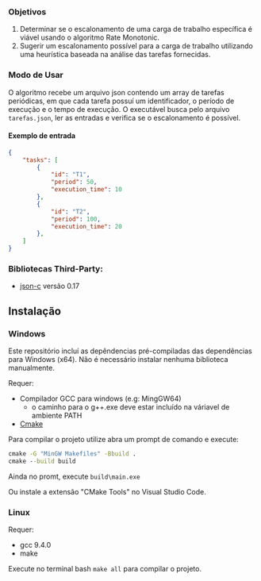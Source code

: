 ### Objetivos
1. Determinar se o escalonamento de uma carga de trabalho específica é viável usando o algoritmo Rate Monotonic.
2. Sugerir um escalonamento possível para a carga de trabalho utilizando uma heurística baseada na análise das tarefas fornecidas.

### Modo de Usar

O algoritmo recebe um arquivo json contendo um array de tarefas periódicas, em que cada tarefa possuí um identificador, o período de execução e o tempo de execução. O executável busca pelo arquivo `tarefas.json`, ler as entradas e verifica se o escalonamento é possível.

#### Exemplo de entrada
```.json
{
    "tasks": [
        {
            "id": "T1",
            "period": 50,
            "execution_time": 10
        },
        {
            "id": "T2",
            "period": 100,
            "execution_time": 20
        },
    ]
}
```

### Bibliotecas Third-Party:
- [json-c](https://github.com/json-c/json-c) versão 0.17

## Instalação

### Windows
Este repositório incluí as depêndencias pré-compiladas das dependências para Windows (x64). Não é necessário instalar nenhuma biblioteca manualmente.

Requer:
  - Compilador GCC para windows (e.g: MingGW64)
    - o caminho para o g++.exe deve estar incluído na váriavel de ambiente PATH 
  - [Cmake](https://cmake.org/download/)

  Para compilar o projeto utilize abra um prompt de comando e execute:
  ```.cmd
  cmake -G "MinGW Makefiles" -Bbuild .
  cmake --build build
  ```
  Ainda no promt, execute  `build\main.exe`

  Ou instale a extensão "CMake Tools" no Visual Studio Code.
  
### Linux
  Requer:
  - gcc 9.4.0
  - make

  Execute no terminal bash `make all` para compilar o projeto.
